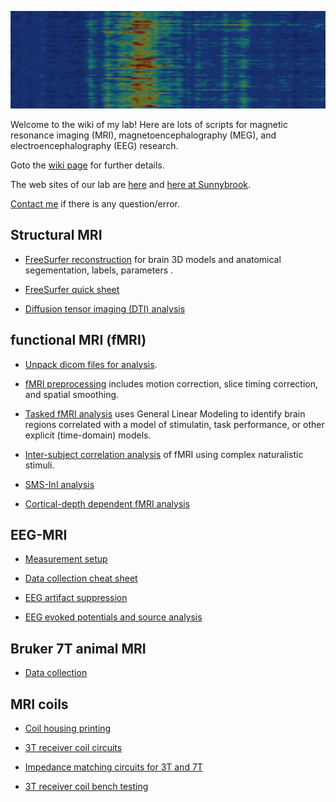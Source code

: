 ![](https://github.com/fahsuanlin/labmanual/blob/master/images/background.png)

Welcome to the wiki of my lab! Here are lots of scripts for magnetic resonance imaging (MRI), magnetoencephalography (MEG), and electroencephalography (EEG) research. 

Goto the [wiki page](https://github.com/fahsuanlin/labmanual/wiki) for further details.

The web sites of our lab are [here](http://linbrainlab.org) and [here at Sunnybrook](https://sunnybrook.ca/research/content/?page=sri-groups-mbim-about).  

[Contact me](mailto:fhlin@sri.utoronto.ca) if there is any question/error.


## Structural MRI

- [FreeSurfer reconstruction](https://github.com/fahsuanlin/labmanual/wiki/0A.-FreeSurfer-reconstruction) for brain 3D models and anatomical segementation, labels, parameters .

- [FreeSurfer quick sheet](https://github.com/fahsuanlin/labmanual/wiki/36.-Quick-sheet-about-Freesurfer-reconstructions)

- [Diffusion tensor imaging (DTI) analysis](https://github.com/fahsuanlin/labmanual/wiki/17.-DTI-analysis)

## functional MRI (fMRI)

- [Unpack dicom files for analysis](https://github.com/fahsuanlin/labmanual/wiki/09.-unpack-dicom).
  
- [fMRI preprocessing](https://github.com/fahsuanlin/labmanual/wiki/10.-fMRI-data-preprocessing) includes motion correction, slice timing correction, and spatial smoothing.

- [Tasked fMRI analysis](https://github.com/fahsuanlin/labmanual/wiki/11.-fMRI-analysis) uses General Linear Modeling to identify brain regions correlated with a model of stimulatin, task performance, or other explicit (time-domain) models.

- [Inter-subject correlation analysis](https://github.com/fahsuanlin/labmanual/wiki/12.-fMRI-inter-subject-correlation-analysis) of fMRI using complex naturalistic stimuli.

- [SMS-InI analysis](https://github.com/fahsuanlin/labmanual/wiki/04.-SMS-InI-analysis)

- [Cortical-depth dependent fMRI analysis](https://github.com/fahsuanlin/labmanual/wiki/05.-layer-fMRI-analysis)


## EEG-MRI

- [Measurement setup](https://github.com/fahsuanlin/labmanual/wiki/20.-EEG-setup)

- [Data collection cheat sheet](https://github.com/fahsuanlin/labmanual/wiki/33.-EEG-fMRI-acquisition:-MRI-control)
  
- [EEG artifact suppression](https://github.com/fahsuanlin/labmanual/wiki/18.-Suppression-of-artifacts-in-EEG-collected-inside-MRI)

- [EEG evoked potentials and source analysis](https://github.com/fahsuanlin/labmanual/wiki/02.-EEG-analysis-stream)


## Bruker 7T animal MRI

- [Data collection](https://github.com/fahsuanlin/labmanual/wiki/30.-Bruker-7T-scanning)


## MRI coils
- [Coil housing printing](https://github.com/fahsuanlin/labmanual/wiki/43:-Coil-housing-printing)

- [3T receiver coil circuits](https://github.com/fahsuanlin/labmanual/wiki/41.-Coil:-3T-coil-schematics)

- [Impedance matching circuits for 3T and 7T](https://github.com/fahsuanlin/labmanual/wiki/43:-Coil-housing-printing)
  
- [3T receiver coil bench testing](https://github.com/fahsuanlin/labmanual/wiki/42:-Coil:-3T-coil-bench-testing)
